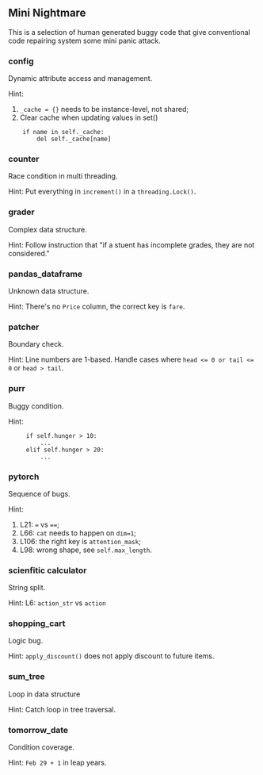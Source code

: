 ## Mini Nightmare
This is a selection of human generated buggy code that give conventional code repairing system some mini panic attack. 

### config
Dynamic attribute access and management.

Hint:
1. `_cache = {}` needs to be instance-level, not shared;
2. Clear cache when updating values in set()
```
    if name in self._cache:
        del self._cache[name]
```

### counter
Race condition in multi threading.

Hint:
Put everything in `increment()` in a `threading.Lock()`.

### grader
Complex data structure.

Hint:
Follow instruction that "if a stuent has incomplete grades, they are not considered."

### pandas_dataframe
Unknown data structure.

Hint:
There's no `Price` column, the correct key is `fare`.

### patcher
Boundary check.

Hint:
Line numbers are 1-based. Handle cases where `head <= 0 or tail <= 0` or `head > tail`.

### purr
Buggy condition.

Hint:
```
     if self.hunger > 10:
         ...
     elif self.hunger > 20:
         ...
```

### pytorch
Sequence of bugs.

Hint:
1. L21: `=` vs `==`;
2. L66: `cat` needs to happen on `dim=1`;
3. L106: the right key is `attention_mask`;
4. L98: wrong shape, see `self.max_length`.

### scienfitic calculator
String split.

Hint:
L6: `action_str` vs `action`

### shopping_cart
Logic bug.

Hint:
`apply_discount()` does not apply discount to future items.

### sum_tree
Loop in data structure

Hint:
Catch loop in tree traversal.

### tomorrow_date
Condition coverage.

Hint:
`Feb 29 + 1` in leap years.
